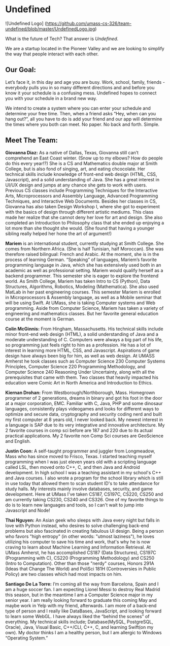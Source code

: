 Undefined
=========

![Undefined Logo] (https://github.com/umass-cs-326/team-undefined/blob/master/UndefinedLogo.jpg)

What is the future of Tech? That answer is *Undefined*.

We are a startup located in the Pioneer Valley and we are looking to simplify the way that people interact with each other.

Our Goal:
---------
Let’s face it, in this day and age you are busy. Work, school, family, friends - everybody pulls you in so many different directions and and before you know it your schedule is a confusing mess. Undefined hopes to connect you with your schedule in a brand new way.

We intend to create a system where you can enter your schedule and determine your free time. Then, when a friend asks “Hey, when can you hang out?”, all you have to do is add your friend and our app will determine the times where you both can meet. No paper. No back and forth. Simple.

Meet The Team:
--------------
**Giovanna Diaz:** As a native of Dallas, Texas, Giovanna still can’t comprehend an East Coast winter. (Snow up to my elbows? How do people do this every year!?) She is a CS and Mathematics double major at Smith College, but is also fond of singing, art, and eating chcocolate. Her technical skills include knowledge of front-end web design (HTML, CSS, Javascript), and a solid understanding of Java. She has a great interest in UI/UX design and jumps at any chance she gets to work with users. Previous CS classes include Programming Techniques for the Interactive Arts, Microprocessors and Assembly Language, Advanced Programming Techniques, and Interactive Web Documents. Besides her classes in CS, Giovanna has also taken Design Workshop I, where she got to experiment with the basics of design through different artistic mediums. This class made her realize that she cannot deny her love for art and design. She also completed an Introduction to Philosophy class that she ended up enjoying a lot more than she thought she would. (She found that having a younger sibling really helped her hone the art of argument!)

**Mariem** is an international student, currently studying at Smith College. She comes from Northern Africa. (She is half Tunisian, half Moroccan). She was therefore raised bilingual: French and Arabic. At the moment, she is in the process of learning German. “Speaking” of languages, Mariem’s favorite programming language in Java, which she has extensively used both in an academic as well as professional setting. Mariem would qualify herself as a backend programmer. This semester she is eager to explore the frontend world. 
As Smith College, Mariem has taken Intro to CS (Python), Data Structures, Algorithms, Robotics, Modeling (Mathematica). She also used MatLab in her past engineering courses.
This semester Mariem is enrolled in Microprocessors & Assembly language, as well as a Mobile seminar that will be using Swift. At UMass, she is taking Computer systems and Web programming.
Aside from Computer Science, Mariem has taken a variety of engineering and mathematics classes. But her favorite general education course at the moment is German.

**Colin McGinnis:** From Hingham, Massachusetts. His technical skills include minor front-end web design (HTML), a solid understanding of Java and a moderate understanding of C. Computers were always a big part of his life, so programming just feels right to him as a profession. He has a lot of interest in learning more HTML, CSS, and Javascript. Aspirations of game design have always been big for him, as well as web design. At UMASS Amherst he took classes such as Computer Science 230 Computer Systems Principles, Computer Science 220 Programming Methodology, and Computer Science 240 Reasoning Under Uncertainty, along with all the prerequisites that came with them. Two classes that heavily impacted his education were Comic Art in North America and Introduction to Ethics.

**Kiernan Drohan:** From Westborough/Northborough, Mass. Homegrown programmer of 2 generations, dreams in binary and got his foot in the door at a major corporation, EMC. Familiar with C, Java, PHP and some dinosaur languages, consistently plays videogames and looks for different ways to optimize and secure data, cryptography and security coding nerd and built my first computer at 8 years old, I never looked back. My newest interest in a language is SAP due to its very integrative and innovative architecture. My 2 favorite courses in comp sci before are 187 and 220 due to its actual practical applications. My 2 favorite non Comp Sci courses are GeoScience and English.

**Justin Coon:** A self-taught programmer and juggler from Longmeadow, Mass who has since moved to Frisco, Texas. I started teaching myself programming when I was just eleven years old with a scripting language called LSL, then moved onto C++, C, and then Java and Android development. In high school I was a teaching assistant in my school's C++ and Java courses. I also wrote a program for the school library which is still in use today that allowed them to scan student ID's to take attendance for study halls. My interests mainly involve databases, security, and game development. Here at UMass I've taken CS187, CS197C, CS220, CS250 and am currently taking CS230, CS240 and CS326. One of my favorite things to do is to learn new languages and tools, so I can't wait to jump into Javascript and Node!

**Thai Nguyen:** An Asian geek who sleeps with Java every night but falls in love with Python instead, who desires to solve challenging back-end problems but also fascinated in creating fabulous UI design. Being a person who favors "high entropy" (in other words: "utmost laziness"), he loves utilizing his computer to save his time and work, that's why he is now craving to learn about Machine Learning and Information Retrieval. 
At UMass Amherst, he has accomplished CS187 (Data Structures), CS197C (Programming with C), CS220 (Programming Methodology) and CS250 (Intro to Computation). Other than those "nerdy" courses, Honors 291A (Ideas that Change The World) and PoliSci 181H (Controversies in Public Policy) are two classes which had most impacts on him. 

**Santiago De La Torre:** I’m coming all the way from Barcelona, Spain and I am a huge soccer fan. I am expecting Lionel Messi to destroy Real Madrid this season, but in the meantime I am a Computer Science major in my senior year. I am really looking forward to graduate this coming May and maybe work in Yelp with my friend, afterwards. I am more of a back-end type of person and I really like DataBases, JavaScript, and looking forward to learn some WebGL. I have always liked the “behind the scenes” of everything. My technical skills include; Database(MySQL, PostgreSQL, Oracle), Java, Visual Basic, C++/CLI, C++, C, and learning Swift(on my own). My doctor thinks I am a healthy person, but I am allergic to Windows “Operating System.”
